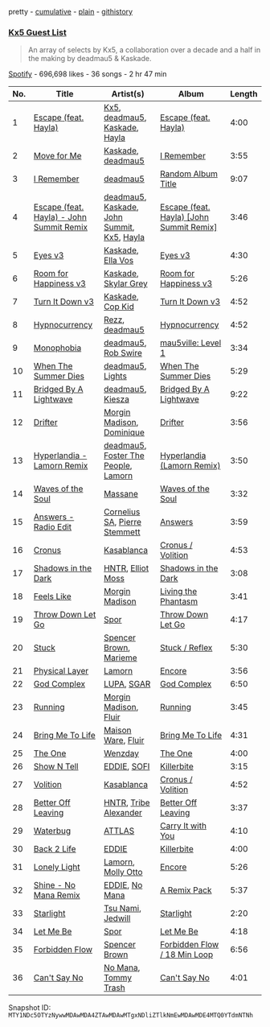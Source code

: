 pretty - [cumulative](/playlists/cumulative/37i9dQZF1DX3FNkD0kDpDV.md) - [plain](/playlists/plain/37i9dQZF1DX3FNkD0kDpDV) - [githistory](https://github.githistory.xyz/mackorone/spotify-playlist-archive/blob/main/playlists/plain/37i9dQZF1DX3FNkD0kDpDV)

### [Kx5 Guest List](https://open.spotify.com/playlist/37i9dQZF1DX3FNkD0kDpDV)

> An array of selects by Kx5, a collaboration over a decade and a half in the making by deadmau5 & Kaskade.

[Spotify](https://open.spotify.com/user/spotify) - 696,698 likes - 36 songs - 2 hr 47 min

| No. | Title | Artist(s) | Album | Length |
|---|---|---|---|---|
| 1 | [Escape \(feat\. Hayla\)](https://open.spotify.com/track/10oKSzRcwbZsog2uq2gb4b) | [Kx5](https://open.spotify.com/artist/2avRYQUWQpIkzJOEkf0MdY), [deadmau5](https://open.spotify.com/artist/2CIMQHirSU0MQqyYHq0eOx), [Kaskade](https://open.spotify.com/artist/6TQj5BFPooTa08A7pk8AQ1), [Hayla](https://open.spotify.com/artist/4yX6mpMyBGf9UfvBB8JJrc) | [Escape \(feat\. Hayla\)](https://open.spotify.com/album/1VvswDkZLX5hUgFW7F79GI) | 4:00 |
| 2 | [Move for Me](https://open.spotify.com/track/2WapmUdFpzEo5QaghBR8xU) | [Kaskade](https://open.spotify.com/artist/6TQj5BFPooTa08A7pk8AQ1), [deadmau5](https://open.spotify.com/artist/2CIMQHirSU0MQqyYHq0eOx) | [I Remember](https://open.spotify.com/album/5CFRJxPEEdedwfTs0suFpb) | 3:55 |
| 3 | [I Remember](https://open.spotify.com/track/6V7SBJsDG9B4iVywka4koo) | [deadmau5](https://open.spotify.com/artist/2CIMQHirSU0MQqyYHq0eOx) | [Random Album Title](https://open.spotify.com/album/0jIGcf2ycn8eLfXhD3J5Ny) | 9:07 |
| 4 | [Escape \(feat\. Hayla\) \- John Summit Remix](https://open.spotify.com/track/0UvddYrJK4x5OWfxpSAZNj) | [deadmau5](https://open.spotify.com/artist/2CIMQHirSU0MQqyYHq0eOx), [Kaskade](https://open.spotify.com/artist/6TQj5BFPooTa08A7pk8AQ1), [John Summit](https://open.spotify.com/artist/7kNqXtgeIwFtelmRjWv205), [Kx5](https://open.spotify.com/artist/2avRYQUWQpIkzJOEkf0MdY), [Hayla](https://open.spotify.com/artist/4yX6mpMyBGf9UfvBB8JJrc) | [Escape \(feat\. Hayla\) \[John Summit Remix\]](https://open.spotify.com/album/6LlmEKcwDAjYTqr5lu0W6v) | 3:46 |
| 5 | [Eyes v3](https://open.spotify.com/track/5m5IkdeoM2EO5emrntl2zW) | [Kaskade](https://open.spotify.com/artist/6TQj5BFPooTa08A7pk8AQ1), [Ella Vos](https://open.spotify.com/artist/2zmrsXMHxagFz6vI2cD7r6) | [Eyes v3](https://open.spotify.com/album/1QJo1FNPJnfzVRlb6ofEQ2) | 4:30 |
| 6 | [Room for Happiness v3](https://open.spotify.com/track/0XqJHkak6P3cLm5gPQg8Z1) | [Kaskade](https://open.spotify.com/artist/6TQj5BFPooTa08A7pk8AQ1), [Skylar Grey](https://open.spotify.com/artist/4utLUGcTvOJFr6aqIJtYWV) | [Room for Happiness v3](https://open.spotify.com/album/4xCWqJdBmXL5CGN6zSpi9o) | 5:26 |
| 7 | [Turn It Down v3](https://open.spotify.com/track/2YSr7a73AyVjK7ZuHp8GY1) | [Kaskade](https://open.spotify.com/artist/6TQj5BFPooTa08A7pk8AQ1), [Cop Kid](https://open.spotify.com/artist/57yzfidR1Sr8ETxIf3Imc7) | [Turn It Down v3](https://open.spotify.com/album/02za3d3EWj9VLStvx0w5nt) | 4:52 |
| 8 | [Hypnocurrency](https://open.spotify.com/track/3evAUkYDPeLX5kn0LbvGz4) | [Rezz](https://open.spotify.com/artist/4aKdmOXdUKX07HVd3sGgzw), [deadmau5](https://open.spotify.com/artist/2CIMQHirSU0MQqyYHq0eOx) | [Hypnocurrency](https://open.spotify.com/album/28WW07Sx0IrAXAb1xDDnD3) | 4:52 |
| 9 | [Monophobia](https://open.spotify.com/track/2nLgWMdYPO35GGpwX2xo23) | [deadmau5](https://open.spotify.com/artist/2CIMQHirSU0MQqyYHq0eOx), [Rob Swire](https://open.spotify.com/artist/2SNg8nqwOHF1eZgRnL9zes) | [mau5ville: Level 1](https://open.spotify.com/album/1DH1jrRHjCyAEDwTmHmMZe) | 3:34 |
| 10 | [When The Summer Dies](https://open.spotify.com/track/0mjGSve5fXuesAutgeN9OI) | [deadmau5](https://open.spotify.com/artist/2CIMQHirSU0MQqyYHq0eOx), [Lights](https://open.spotify.com/artist/5pdyjBIaY5o1yOyexGIUc6) | [When The Summer Dies](https://open.spotify.com/album/1u7CRR2ketwfxA3FKGzEPK) | 5:29 |
| 11 | [Bridged By A Lightwave](https://open.spotify.com/track/72WBelUIkvipTGV2q0basF) | [deadmau5](https://open.spotify.com/artist/2CIMQHirSU0MQqyYHq0eOx), [Kiesza](https://open.spotify.com/artist/4zxvC7CRGvggq9EWXOpwAo) | [Bridged By A Lightwave](https://open.spotify.com/album/5GQm35tkCTK25fQmTou7Nu) | 9:22 |
| 12 | [Drifter](https://open.spotify.com/track/7ukCwHIPwltFbuXgt8xuPw) | [Morgin Madison](https://open.spotify.com/artist/1WrO4cGKIG6EgYqyHNReej), [Dominique](https://open.spotify.com/artist/7fjxC1mJmxy7IQgtAFHMAc) | [Drifter](https://open.spotify.com/album/24aURRBZDw3ocoUgfLpYgE) | 3:56 |
| 13 | [Hyperlandia \- Lamorn Remix](https://open.spotify.com/track/0VFX93tpAqC0RitlvA1KQ9) | [deadmau5](https://open.spotify.com/artist/2CIMQHirSU0MQqyYHq0eOx), [Foster The People](https://open.spotify.com/artist/7gP3bB2nilZXLfPHJhMdvc), [Lamorn](https://open.spotify.com/artist/5cfLsokNJlFQisLDtzugO9) | [Hyperlandia \(Lamorn Remix\)](https://open.spotify.com/album/5MXapgx8q6pWB9YO1LkNDa) | 3:50 |
| 14 | [Waves of the Soul](https://open.spotify.com/track/3pIFT7NY5IjtUoLlD1kWOt) | [Massane](https://open.spotify.com/artist/0cjvrTtv350Ls87eGY80iz) | [Waves of the Soul](https://open.spotify.com/album/3j0ZhOcH3kccfgsVKUa7mL) | 3:32 |
| 15 | [Answers \- Radio Edit](https://open.spotify.com/track/0Gj9sN8Zd6tdUf549M6Rva) | [Cornelius SA](https://open.spotify.com/artist/7t6WmbNSAbZJj4NDKMxH9N), [Pierre Stemmett](https://open.spotify.com/artist/2xei4TwXqWutkMSxSCXSKS) | [Answers](https://open.spotify.com/album/1eFxfRltMiE06BejGYmHQv) | 3:59 |
| 16 | [Cronus](https://open.spotify.com/track/0TjwTTV3LvmtmElTEJGC96) | [Kasablanca](https://open.spotify.com/artist/297Z0teiCkp5s9eneWROpI) | [Cronus / Volition](https://open.spotify.com/album/5yMK9RyecHKtrkFYfI7ye4) | 4:53 |
| 17 | [Shadows in the Dark](https://open.spotify.com/track/1kyT264yi4y1VpkpCKYy3k) | [HNTR](https://open.spotify.com/artist/3R0yz9xgTmCOLQMPcJ6MuU), [Elliot Moss](https://open.spotify.com/artist/2xGCGoulmU85qYdpb2Z4xx) | [Shadows in the Dark](https://open.spotify.com/album/34Bo14JfCZCjfyYTQhgwQT) | 3:08 |
| 18 | [Feels Like](https://open.spotify.com/track/6Y82UdCmkWnOZTtS7X6ss8) | [Morgin Madison](https://open.spotify.com/artist/1WrO4cGKIG6EgYqyHNReej) | [Living the Phantasm](https://open.spotify.com/album/32HTSzMIjOG6uYSL1qaK7u) | 3:41 |
| 19 | [Throw Down Let Go](https://open.spotify.com/track/3fXwBmuu2pHZ2pwPBCpzdQ) | [Spor](https://open.spotify.com/artist/42EZt9LfgsaF0WHlDC3FoM) | [Throw Down Let Go](https://open.spotify.com/album/506fHgUgsaUH5QYsCAH88z) | 4:17 |
| 20 | [Stuck](https://open.spotify.com/track/60iWDIr6F1OvUItCHJWUmg) | [Spencer Brown](https://open.spotify.com/artist/4L9PX6lwPWo2NeuXL9kyJK), [Marieme](https://open.spotify.com/artist/4M9MGz93wIiFmEKhrw2yDD) | [Stuck / Reflex](https://open.spotify.com/album/7FfdL0BHSadA97xXsQDp4H) | 5:30 |
| 21 | [Physical Layer](https://open.spotify.com/track/5aMmJumApfYHE3F3v2Mhu6) | [Lamorn](https://open.spotify.com/artist/5cfLsokNJlFQisLDtzugO9) | [Encore](https://open.spotify.com/album/4nLgbzxvtKMdJoQCYdgxWZ) | 3:56 |
| 22 | [God Complex](https://open.spotify.com/track/0V7OLZNilijFz3iYNTCNpM) | [LUPA](https://open.spotify.com/artist/58Y24OWJla2epBPf0toBTo), [SGAR](https://open.spotify.com/artist/3HhCTUgUQh6tLfQAqCTEmm) | [God Complex](https://open.spotify.com/album/4cAURf5XahLktgl8ruhguZ) | 6:50 |
| 23 | [Running](https://open.spotify.com/track/7A97st0V0jb3ogi74kNWqh) | [Morgin Madison](https://open.spotify.com/artist/1WrO4cGKIG6EgYqyHNReej), [Fluir](https://open.spotify.com/artist/6IFoeowhCM35LCilAWnWsR) | [Running](https://open.spotify.com/album/7tI6PcxP3nDmhcowgdFp2A) | 3:45 |
| 24 | [Bring Me To Life](https://open.spotify.com/track/3CZNb4HbNdaN1GFScHJjty) | [Maison Ware](https://open.spotify.com/artist/0A85Mz9YHumTq1HgNtt6aA), [Fluir](https://open.spotify.com/artist/6IFoeowhCM35LCilAWnWsR) | [Bring Me To Life](https://open.spotify.com/album/4HTPP1VPeg4S6ItLXw8zos) | 4:31 |
| 25 | [The One](https://open.spotify.com/track/053ymx0Zn3FUUffRCAqo1C) | [Wenzday](https://open.spotify.com/artist/1TOclxL64oLeB45DFWFFU2) | [The One](https://open.spotify.com/album/2S7YtjYzLSffVNJzZCy3QT) | 4:00 |
| 26 | [Show N Tell](https://open.spotify.com/track/17stjQfOmi7KAY1dGkTP4x) | [EDDIE](https://open.spotify.com/artist/0LgrViZrCyMgg5MfTc33bd), [SOFI](https://open.spotify.com/artist/5JQzXeT8vXc1N4Y6tGenCb) | [Killerbite](https://open.spotify.com/album/4gBoS8ZariJmnFy0Dt9hbz) | 3:15 |
| 27 | [Volition](https://open.spotify.com/track/0nGRMJGfNJVY9SNGckjP04) | [Kasablanca](https://open.spotify.com/artist/297Z0teiCkp5s9eneWROpI) | [Cronus / Volition](https://open.spotify.com/album/5yMK9RyecHKtrkFYfI7ye4) | 4:52 |
| 28 | [Better Off Leaving](https://open.spotify.com/track/1XoYqY65aFOuc0rnhANLeV) | [HNTR](https://open.spotify.com/artist/3R0yz9xgTmCOLQMPcJ6MuU), [Tribe Alexander](https://open.spotify.com/artist/1Rj7IzzqQVvx8HtZ1WfwCv) | [Better Off Leaving](https://open.spotify.com/album/0v3Rc54IpZHPQrZbUcegXD) | 3:37 |
| 29 | [Waterbug](https://open.spotify.com/track/3i5cKKIHLiqWFhMfHx4wLh) | [ATTLAS](https://open.spotify.com/artist/0jM4IKp6YlTxq8tNDH9fX3) | [Carry It with You](https://open.spotify.com/album/7nvn5rDKINtUP8dGDWxVrK) | 4:10 |
| 30 | [Back 2 Life](https://open.spotify.com/track/5fgPStjilGxAPO6Naa35yG) | [EDDIE](https://open.spotify.com/artist/0LgrViZrCyMgg5MfTc33bd) | [Killerbite](https://open.spotify.com/album/4gBoS8ZariJmnFy0Dt9hbz) | 4:00 |
| 31 | [Lonely Light](https://open.spotify.com/track/2L7bVlKUQopNCCgkUTToAM) | [Lamorn](https://open.spotify.com/artist/5cfLsokNJlFQisLDtzugO9), [Molly Otto](https://open.spotify.com/artist/64Cs2xNbEo5QWaWmBJsv1Q) | [Encore](https://open.spotify.com/album/4nLgbzxvtKMdJoQCYdgxWZ) | 5:26 |
| 32 | [Shine \- No Mana Remix](https://open.spotify.com/track/1wvpoXfkTLB79XGcY40Ftb) | [EDDIE](https://open.spotify.com/artist/0LgrViZrCyMgg5MfTc33bd), [No Mana](https://open.spotify.com/artist/20yuGdfbRkW0HH3OfG1Nkg) | [A Remix Pack](https://open.spotify.com/album/4kzjIYWwoFZnS7zwVvW6O5) | 5:37 |
| 33 | [Starlight](https://open.spotify.com/track/26MtZfJOjVrYXSazR5NPhi) | [Tsu Nami](https://open.spotify.com/artist/3jdMkaMs7875drsoUevvyu), [Jedwill](https://open.spotify.com/artist/6Ed7YwSt3LvYcMDZk5b1Id) | [Starlight](https://open.spotify.com/album/1i8mhstzGsJAzXD0a0lAug) | 2:20 |
| 34 | [Let Me Be](https://open.spotify.com/track/7sfrynqHQAnUbLBaHutv2F) | [Spor](https://open.spotify.com/artist/42EZt9LfgsaF0WHlDC3FoM) | [Let Me Be](https://open.spotify.com/album/1kMKmTHe7xaYZomXDCpxIF) | 4:18 |
| 35 | [Forbidden Flow](https://open.spotify.com/track/7sli3rMyzEwFZjqPKuezm0) | [Spencer Brown](https://open.spotify.com/artist/4L9PX6lwPWo2NeuXL9kyJK) | [Forbidden Flow / 18 Min Loop](https://open.spotify.com/album/63NkGj3LDryetLYXtvNwIv) | 6:56 |
| 36 | [Can't Say No](https://open.spotify.com/track/7kyf2bSD86KEHZ9i5JIfKl) | [No Mana](https://open.spotify.com/artist/20yuGdfbRkW0HH3OfG1Nkg), [Tommy Trash](https://open.spotify.com/artist/1tBU8jUEdVR3mqSsAqEGfD) | [Can't Say No](https://open.spotify.com/album/3fVnRpRFWbov1V0He7zoTR) | 4:01 |

Snapshot ID: `MTY1NDc5OTYzNywwMDAwMDA4ZTAwMDAwMTgxNDliZTlkNmEwMDAwMDE4MTQ0YTdmNTNh`
